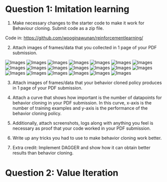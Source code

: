 # Question 1: Imitation learning

1. Make necessary changes to the starter code to make it work for Behaviour cloning. Submit code as a zip file.

Code in: https://github.com/wooginawunan/reinforcementlearning/

2. Attach images of frames/data that you collected in 1 page of your PDF submission.

![Images](https://github.com/wooginawunan/reinforcementlearning/blob/main/HW2/Q1_2_files/img_0.png)
![Images](https://github.com/wooginawunan/reinforcementlearning/blob/main/HW2/Q1_2_files/img_1.png)
![Images](https://github.com/wooginawunan/reinforcementlearning/blob/main/HW2/Q1_2_files/img_2.png)
![Images](https://github.com/wooginawunan/reinforcementlearning/blob/main/HW2/Q1_2_files/img_3.png)
![Images](https://github.com/wooginawunan/reinforcementlearning/blob/main/HW2/Q1_2_files/img_4.png)
![Images](https://github.com/wooginawunan/reinforcementlearning/blob/main/HW2/Q1_2_files/img_5.png)
![Images](https://github.com/wooginawunan/reinforcementlearning/blob/main/HW2/Q1_2_files/img_6.png)
![Images](https://github.com/wooginawunan/reinforcementlearning/blob/main/HW2/Q1_2_files/img_7.png)
![Images](https://github.com/wooginawunan/reinforcementlearning/blob/main/HW2/Q1_2_files/img_8.png)
![Images](https://github.com/wooginawunan/reinforcementlearning/blob/main/HW2/Q1_2_files/img_9.png)
![Images](https://github.com/wooginawunan/reinforcementlearning/blob/main/HW2/Q1_2_files/img_10.png)
![Images](https://github.com/wooginawunan/reinforcementlearning/blob/main/HW2/Q1_2_files/img_11.png)
![Images](https://github.com/wooginawunan/reinforcementlearning/blob/main/HW2/Q1_2_files/img_12.png)
![Images](https://github.com/wooginawunan/reinforcementlearning/blob/main/HW2/Q1_2_files/img_13.png)
![Images](https://github.com/wooginawunan/reinforcementlearning/blob/main/HW2/Q1_2_files/img_14.png)
![Images](https://github.com/wooginawunan/reinforcementlearning/blob/main/HW2/Q1_2_files/img_15.png)
![Images](https://github.com/wooginawunan/reinforcementlearning/blob/main/HW2/Q1_2_files/img_16.png)
![Images](https://github.com/wooginawunan/reinforcementlearning/blob/main/HW2/Q1_2_files/img_17.png)
![Images](https://github.com/wooginawunan/reinforcementlearning/blob/main/HW2/Q1_2_files/img_18.png)
![Images](https://github.com/wooginawunan/reinforcementlearning/blob/main/HW2/Q1_2_files/img_19.png)

3. Attach images of frames/data that your behavior cloned policy produces in 1 page of your PDF submission.


4. Attach a curve that shows how important is the number of datapoints for behavior cloning in your PDF submission. In this curve, x-axis is the number of training examples and y-axis is the performance of the behavior cloning policy.


5. Additionally, attach screenshots, logs along with anything you feel is necessary as proof that your code worked in your PDF submission.


6. Write up any tricks you had to use to make behavior cloning work better.


7. Extra credit: Implement DAGGER and show how it can obtain better results than behavior cloning.

# Question 2: Value Iteration

